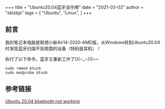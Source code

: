 +++
title = "Ubuntu20.04蓝牙没作用"
date = "2021-03-02"
author = "xblzbjs"
tags = [
  "Ubuntu",
  "Linux",
]
+++

## 前言

我的笔记本电脑是联想小新Air14-2020-AMD版，从Windows转到Ubuntu20.04时发现蓝牙扫描不到周围的设备（特别是耳机）！

执行了以下命令，蓝牙又重新工作了O(∩_∩)O~~

```shell
sudo rmmod btusb
sudo modprobe btusb
```

## 参考链接

[Ubuntu 20.04 bluetooth not working](https://askubuntu.com/questions/1231074/ubuntu-20-04-bluetooth-not-working)
